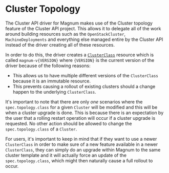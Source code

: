 # Cluster Topology

The Cluster API driver for Magnum makes use of the Cluster topology feature of the Cluster API project.  This allows it to delegate all of the work around building resources such as the `OpenStackCluster`, `MachineDeployments` and everything else managed entire by the Cluster API instead of the driver creating all of these resources.

In order to do this, the driver creates a [`ClusterClass`](https://cluster-api.sigs.k8s.io/tasks/experimental-features/cluster-class/write-clusterclass) resource which is called `magnum-v{VERSION}` where `{VERSION}` is the current version of the driver because of the following reasons:

- This allows us to have multiple different versions of the `ClusterClass` because it is an immutable resource.
- This prevents causing a rollout of existing clusters should a change happen to the underlying `ClusterClass`.

It's important to note that there are only _one_ scenarios where the `spec.topology.class` for a given `Cluster` will be modified and this will be when a cluster upgrade is done.  This is because there is an expectation by the user that a rolling restart operation will occur if a cluster upgrade is requested.  No other action should be allowed to change the `spec.topology.class` of a `Cluster`.

For users, it's important to keep in mind that if they want to use a newer `ClusterClass` in order to make sure of a new feature available in a newer `ClusterClass`, they can simply do an upgrade within Magnum to the same cluster template and it will actually force an update of the `spec.topology.class`, which might then naturally cause a full rollout to occur.
